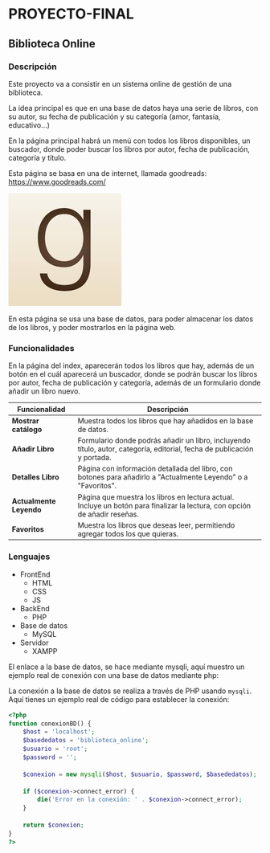 # PROYECTO-FINAL

## Biblioteca Online

### Descripción
Este proyecto va a consistir en un sistema online de gestión de una biblioteca.

La idea principal es que en una base de datos haya una serie de libros, con su autor, su fecha de publicación y su categoría (amor, fantasía, educativo...)

En la página principal habrá un menú con todos los libros disponibles, un buscador, donde poder buscar los libros por autor, fecha de publicación, categoría y título.

Esta página se basa en una de internet, llamada goodreads: 
https://www.goodreads.com/

![alt text](image.png)

En esta página se usa una base de datos, para poder almacenar los datos de los libros, y poder mostrarlos en la página web. 

### Funcionalidades
En la página del index, aparecerán todos los libros que hay, además de un botón en el cuál aparecerá un buscador, donde se podrán buscar los libros por autor, fecha de publicación y categoría, además de un formulario donde añadir un libro nuevo.

| Funcionalidad          | Descripción                                                                                                               |
|-------------------------|---------------------------------------------------------------------------------------------------------------------------|
| **Mostrar catálogo**   | Muestra todos los libros que hay añadidos en la base de datos.                                                            |
| **Añadir Libro**        | Formulario donde podrás añadir un libro, incluyendo título, autor, categoría, editorial, fecha de publicación y portada.  |
| **Detalles Libro**      | Página con información detallada del libro, con botones para añadirlo a "Actualmente Leyendo" o a "Favoritos".            |
| **Actualmente Leyendo** | Página que muestra los libros en lectura actual. Incluye un botón para finalizar la lectura, con opción de añadir reseñas.|
| **Favoritos**           | Muestra los libros que deseas leer, permitiendo agregar todos los que quieras.                                            |


  

### Lenguajes
- FrontEnd 
  - HTML
  - CSS
  - JS
- BackEnd 
  -  PHP
- Base de datos 
  - MySQL
- Servidor 
  - XAMPP

El enlace a la base de datos, se hace mediante mysqli, aquí muestro un ejemplo real de conexión con una base de datos mediante php:

La conexión a la base de datos se realiza a través de PHP usando `mysqli`. Aquí tienes un ejemplo real de código para establecer la conexión:

```php
<?php
function conexionBD() {
    $host = 'localhost';
    $basededatos = 'biblioteca_online';
    $usuario = 'root';
    $password = '';

    $conexion = new mysqli($host, $usuario, $password, $basededatos);

    if ($conexion->connect_error) {
        die('Error en la conexión: ' . $conexion->connect_error);
    }

    return $conexion;
}
?>